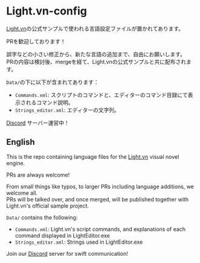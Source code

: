 # Light.vn-config

[Light.vn](http://lightvn.net/)の公式サンプルで使われる言語設定ファイルが置かれてあります。  

PRを歓迎しております！

誤字などの小さい修正から、新たな言語の追加まで、自由にお願いします。  
PRの内容は検討後、mergeを経て、Light.vnの公式サンプルと共に配布されます。

`Data/`の下に以下が含まれてあります：

- `Commands.xml`: スクリプトのコマンドと、エディターのコマンド目録にて表示されるコマンド説明。
- `Strings_editor.xml`: エディターの文字列。

[Discord](https://discord.gg/gzNThtmGH3) サーバー運営中！

## English

This is the repo containing language files for the [Light.vn](http://lightvn.net/) visual novel engine.

PRs are always welcome!  

From small things like typos, to larger PRs including language additions, we welcome all.  
PRs will be talked over, and once merged, will be published together with Light.vn's official sample project.

`Data/` contains the following:

- `Commands.xml`: Light.vn's script commands, and explanations of each command displayed in LightEditor.exe
- `Strings_editor.xml`: Strings used in LightEditor.exe

Join our [Discord](https://discord.gg/gzNThtmGH3) server for swift communication!
